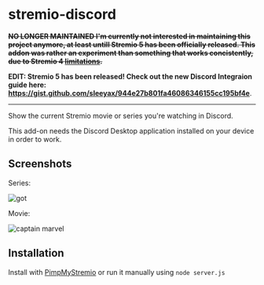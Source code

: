 # stremio-discord

~~**NO LONGER MAINTAINED I'm currently not interested in maintaining this project anymore, at least untill Stremio 5 has been officially released. This addon was rather an experiment than something that works concistently, due to Stremio 4 [limitations](https://github.com/sleeyax/stremio-discord/issues/2#issuecomment-578397666).**~~

**EDIT: Stremio 5 has been released! Check out the new Discord Integraion guide here: https://gist.github.com/sleeyax/944e27b801fa46086346155cc195bf4e**.

---

Show the current Stremio movie or series you're watching in Discord.

This add-on needs the Discord Desktop application installed on your device in order to work.

## Screenshots
Series:

![got](https://i.imgur.com/QuZZTLR.png)

Movie:

![captain marvel](https://i.imgur.com/PNfjTnw.png)

## Installation
Install with [PimpMyStremio](https://github.com/sungshon/PimpMyStremio) or run it manually using `node server.js`
